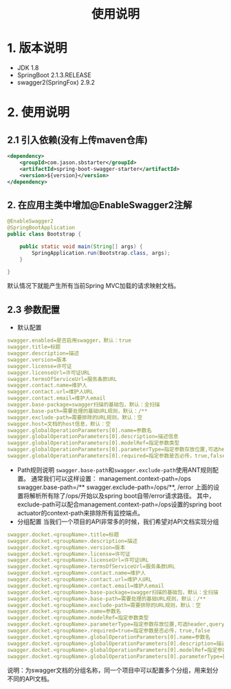 # <center>使用说明</center>
# 1. 版本说明
- JDK 1.8
- SpringBoot 2.1.3.RELEASE
- swagger2(SpringFox) 2.9.2

# 2. 使用说明
## 2.1 引入依赖(没有上传maven仓库)
```xml
<dependency>
    <groupId>com.jason.sbstarter</groupId>
    <artifactId>spring-boot-swagger-starter</artifactId>
    <version>${version}</version>
</dependency>
```
## 2. 在应用主类中增加@EnableSwagger2注解
```java
@EnableSwagger2
@SpringBootApplication
public class Bootstrap {

    public static void main(String[] args) {
        SpringApplication.run(Bootstrap.class, args);
    }

}
```
默认情况下就能产生所有当前Spring MVC加载的请求映射文档。

## 2.3 参数配置
- 默认配置
```yaml
swagger.enabled=是否启用swagger，默认：true
swagger.title=标题
swagger.description=描述
swagger.version=版本
swagger.license=许可证
swagger.licenseUrl=许可证URL
swagger.termsOfServiceUrl=服务条款URL
swagger.contact.name=维护人
swagger.contact.url=维护人URL
swagger.contact.email=维护人email
swagger.base-package=swagger扫描的基础包，默认：全扫描
swagger.base-path=需要处理的基础URL规则，默认：/**
swagger.exclude-path=需要排除的URL规则，默认：空
swagger.host=文档的host信息，默认：空
swagger.globalOperationParameters[0].name=参数名
swagger.globalOperationParameters[0].description=描述信息
swagger.globalOperationParameters[0].modelRef=指定参数类型
swagger.globalOperationParameters[0].parameterType=指定参数存放位置,可选header,query,path,body.form
swagger.globalOperationParameters[0].required=指定参数是否必传，true,false
```
- Path规则说明
`swagger.base-path`和`swagger.exclude-path`使用ANT规则配置。
通常我们可以这样设置：
management.context-path=/ops
swagger.base-path=/**
swagger.exclude-path=/ops/**, /error
上面的设置将解析所有除了/ops/开始以及spring boot自带/error请求路径。
其中，exclude-path可以配合management.context-path=/ops设置的spring boot actuator的context-path来排除所有监控端点。
- 分组配置
当我们一个项目的API非常多的时候，我们希望对API文档实现分组
```yaml
swagger.docket.<groupName>.title=标题
swagger.docket.<groupName>.description=描述
swagger.docket.<groupName>.version=版本
swagger.docket.<groupName>.license=许可证
swagger.docket.<groupName>.licenseUrl=许可证URL
swagger.docket.<groupName>.termsOfServiceUrl=服务条款URL
swagger.docket.<groupName>.contact.name=维护人
swagger.docket.<groupName>.contact.url=维护人URL
swagger.docket.<groupName>.contact.email=维护人email
swagger.docket.<groupName>.base-package=swagger扫描的基础包，默认：全扫描
swagger.docket.<groupName>.base-path=需要处理的基础URL规则，默认：/**
swagger.docket.<groupName>.exclude-path=需要排除的URL规则，默认：空
swagger.docket.<groupName>.name=参数名
swagger.docket.<groupName>.modelRef=指定参数类型
swagger.docket.<groupName>.parameterType=指定参数存放位置,可选header,query,path,body.form
swagger.docket.<groupName>.required=true=指定参数是否必传，true,false
swagger.docket.<groupName>.globalOperationParameters[0].name=参数名
swagger.docket.<groupName>.globalOperationParameters[0].description=描述信息
swagger.docket.<groupName>.globalOperationParameters[0].modelRef=指定参数存放位置,可选header,query,path,body.form
swagger.docket.<groupName>.globalOperationParameters[0].parameterType=指定参数是否必传，true,false
```
说明：<groupName>为swagger文档的分组名称，同一个项目中可以配置多个分组，用来划分不同的API文档。
